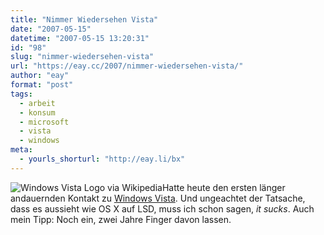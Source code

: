 ```yaml
---
title: "Nimmer Wiedersehen Vista"
date: "2007-05-15"
datetime: "2007-05-15 13:20:31"
id: "98"
slug: "nimmer-wiedersehen-vista"
url: "https://eay.cc/2007/nimmer-wiedersehen-vista/"
author: "eay"
format: "post"
tags:
  - arbeit
  - konsum
  - microsoft
  - vista
  - windows
meta:
  - yourls_shorturl: "http://eay.li/bx"
---
```


![](/uploads/2007/vista.gif "Windows Vista Logo via Wikipedia")Hatte heute den ersten länger andauernden Kontakt zu [Windows Vista](http://de.wikipedia.org/wiki/Microsoft_Windows_Vista). Und ungeachtet der Tatsache, dass es aussieht wie OS X auf LSD, muss ich schon sagen, _it sucks_. Auch mein Tipp: Noch ein, zwei Jahre Finger davon lassen.
